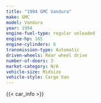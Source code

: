 ```yaml
---
title: "1994 GMC Vandura"
make: GMC
model: Vandura
year: 1994
engine-fuel-type: regular unleaded
engine-hp: 165
engine-cylinders: 6
transmission-type: Automatic
driven-wheels: Rear wheel drive
number-of-doors: 3
market-category: N/A
vehicle-size: Midsize
vehicle-style: Cargo Van
---
```


{{< car_info >}}
